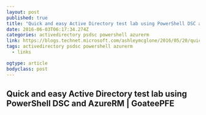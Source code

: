 ```yaml
---
layout: post
published: true
title: "Quick and easy Active Directory test lab using PowerShell DSC and AzureRM | GoateePFE"
date: 2016-06-03T06:17:34.274Z
categories: activedirectory psdsc powershell azurerm
link: https://blogs.technet.microsoft.com/ashleymcglone/2016/05/20/quick-and-easy-active-directory-test-lab-using-powershell-dsc-and-azurerm/
tags: activedirectory psdsc powershell azurerm
  - links

ogtype: article
bodyclass: post
---
```

## Quick and easy Active Directory test lab using PowerShell DSC and AzureRM | GoateePFE